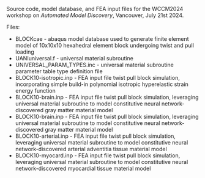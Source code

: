 Source code, model database, and FEA input files for the 
WCCM2024 workshop on _Automated Model Discovery_,
Vancouver, July 21st 2024.

Files:
- BLOCKcae - abaqus model database used to generate finite element model of 10x10x10 hexahedral element block undergoing twist and pull loading
- UANIuniversal.f - universal material subroutine
- UNIVERSAL_PARAM_TYPES.inc - universal material subroutine parameter table type definition file
- BLOCK10-isotropic.inp - FEA input file twist pull block simulation, incorporating simple build-in polynomial isotropic hyperelastic strain energy function
- BLOCK10-brain.inp - FEA input file twist pull block simulation, leveraging universal material subroutine to model constitutive neural network-discovered gray matter material model
- BLOCK10-brain.inp - FEA input file twist pull block simulation, leveraging universal material subroutine to model constitutive neural network-discovered gray matter material model
- BLOCK10-arterial.inp - FEA input file twist pull block simulation, leveraging universal material subroutine to model constitutive neural network-discovered arterial adventitia tissue material model
- BLOCK10-myocard.inp - FEA input file twist pull block simulation, leveraging universal material subroutine to model constitutive neural network-discovered myocardial tissue material model
